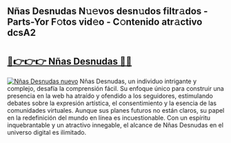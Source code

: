 ## Nñas Desnudas N𝚞𝚎vos desn𝚞dos filtr𝚊dos - Parts-Yor F𝚘tos vid𝚎o - C𝚘ntenido atr𝚊ctivo dcsA2

# <h2><a href="http://mb6sqn.tromn.icu/?c=N%c3%b1as+Desnudas">🔗👉👉👉 Nñas Desnudas 🔗🔗</a></h2>

[![Nñas Desnudas nuevo](https://i.imgur.com/pEAQMta.gif)](http://mb6sqn.tromn.icu/?c=N%c3%b1as+Desnudas)
Nñas Desnudas, un individuo intrigante y complejo, desafía la comprensión fácil. Su enfoque único para construir una presencia en la web ha atraído y ofendido a los seguidores, estimulando debates sobre la expresión artística, el consentimiento y la esencia de las comunidades virtuales. Aunque sus planes futuros no están claros, su papel en la redefinición del mundo en línea es incuestionable. Con un espíritu inquebrantable y un atractivo innegable, el alcance de Nñas Desnudas en el universo digital es ilimitado.
